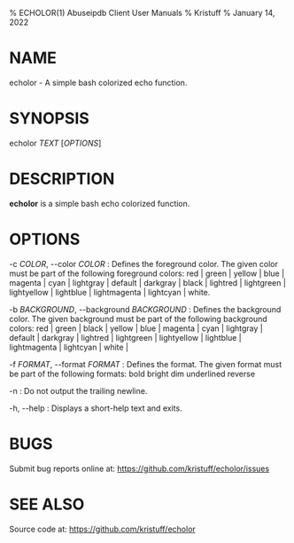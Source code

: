 % ECHOLOR(1) Abuseipdb Client User Manuals
% Kristuff 
% January 14, 2022

# NAME

echolor - A simple bash colorized echo function.

# SYNOPSIS

echolor *TEXT* [*OPTIONS*]

# DESCRIPTION

**echolor** is a simple bash echo colorized function.

# OPTIONS

-c *COLOR*, \--color *COLOR*
:   Defines the foreground color. The given color must be part of the following foreground colors: 
    red | green | yellow | blue | magenta | cyan | lightgray | default | darkgray | black | lightred | lightgreen | lightyellow | lightblue | lightmagenta | lightcyan | white.

-b *BACKGROUND*, \--background *BACKGROUND*
:   Defines the background color. The given background must be part of the following background colors: 
    red  |  green  |  black  |  yellow  |  blue  |  magenta  |  cyan  |  lightgray  |  default  |  darkgray  | lightred  |  lightgreen  |  lightyellow  |  lightblue  |  lightmagenta  |  lightcyan  |  white  |

-f *FORMAT*, \--format *FORMAT*
:   Defines the format. The given format must be part of the following formats: bold bright dim underlined reverse

-n
:   Do not output the trailing newline.

-h, \--help
:   Displays a short-help text and exits.


# BUGS

Submit bug reports online at: <https://github.com/kristuff/echolor/issues>

# SEE ALSO

Source code at: <https://github.com/kristuff/echolor>


